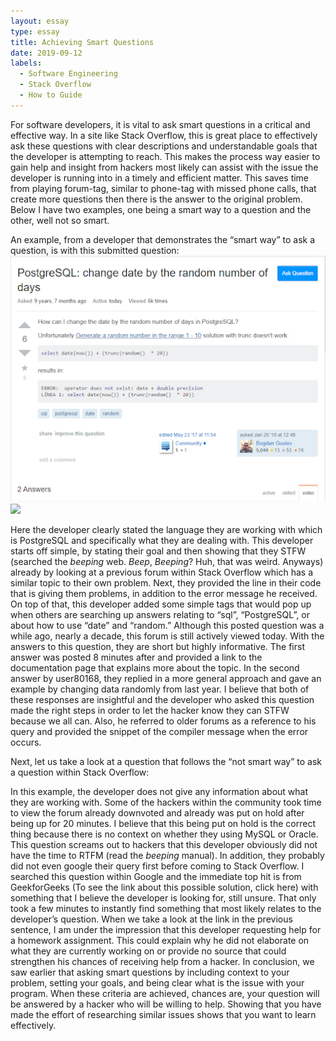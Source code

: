 ```yaml
---
layout: essay
type: essay
title: Achieving Smart Questions
date: 2019-09-12
labels:
  - Software Engineering
  - Stack Overflow
  - How to Guide
---
```

For software developers, it is vital to ask smart questions in a critical and effective way. In a site like Stack Overflow, this is great place to effectively ask these questions with clear descriptions and understandable goals that the developer is attempting to reach. This makes the process way easier to gain help and insight from hackers most likely can assist with the issue the developer is running into in a timely and efficient matter. This saves time from playing forum-tag, similar to phone-tag with missed phone calls, that create more questions then there is the answer to the original problem. Below I have two examples, one being a smart way to a question and the other, well not so smart.

An example, from a developer that demonstrates the “smart way” to ask a question, is with this submitted question:
<img class="ui image" src="../images/smart_question.png">
<img class="ui image" src="../images/smart_question_answered.png">

Here the developer clearly stated the language they are working with which is PostgreSQL and specifically what they are dealing with. This developer starts off simple, by stating their goal and then showing that they STFW (searched the *beeping* web. *Beep*, *Beeping*? Huh, that was weird. Anyways) already by looking at a previous forum within Stack Overflow which has a similar topic to their own problem. Next, they provided the line in their code that is giving them problems, in addition to the error message he received. On top of that, this developer added some simple tags that would pop up when others are searching up answers relating to “sql”, “PostgreSQL”, or about how to use “date” and “random.” Although this posted question was a while ago, nearly a decade, this forum is still actively viewed today. With the answers to this question, they are short but highly informative. The first answer was posted 8 minutes after and provided a link to the documentation page that explains more about the topic. In the second answer by user80168, they replied in a more general approach and gave an example by changing data randomly from last year. I believe that both of these responses are insightful and the developer who asked this question made the right steps in order to let the hacker know they can STFW because we all can. Also, he referred to older forums as a reference to his query and provided the snippet of the compiler message when the error occurs.

Next, let us take a look at a question that follows the “not smart way” to ask a question within Stack Overflow:

In this example, the developer does not give any information about what they are working with. Some of the hackers within the community took time to view the forum already downvoted and already was put on hold after being up for 20 minutes. I believe that this being put on hold is the correct thing because there is no context on whether they using MySQL or Oracle. This question screams out to hackers that this developer obviously did not have the time to RTFM (read the *beeping* manual). In addition, they probably did not even google their query first before coming to Stack Overflow. I searched this question within Google and the immediate top hit is from GeekforGeeks (To see the link about this possible solution, click here) with something that I believe the developer is looking for, still unsure. That only took a few minutes to instantly find something that most likely relates to the developer’s question. When we take a look at the link in the previous sentence, I am under the impression that this developer requesting help for a homework assignment. This could explain why he did not elaborate on what they are currently working on or provide no source that could strengthen his chances of receiving help from a hacker.
In conclusion, we saw earlier that asking smart questions by including context to your problem, setting your goals, and being clear what is the issue with your program. When these criteria are achieved, chances are, your question will be answered by a hacker who will be willing to help. Showing that you have made the effort of researching similar issues shows that you want to learn effectively.
